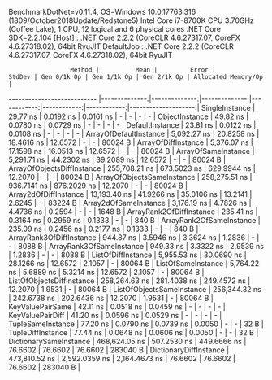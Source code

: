 
BenchmarkDotNet=v0.11.4, OS=Windows 10.0.17763.316 (1809/October2018Update/Redstone5)
Intel Core i7-8700K CPU 3.70GHz (Coffee Lake), 1 CPU, 12 logical and 6 physical cores
.NET Core SDK=2.2.104
  [Host]     : .NET Core 2.2.2 (CoreCLR 4.6.27317.07, CoreFX 4.6.27318.02), 64bit RyuJIT
  DefaultJob : .NET Core 2.2.2 (CoreCLR 4.6.27317.07, CoreFX 4.6.27318.02), 64bit RyuJIT


                     Method |          Mean |         Error |        StdDev | Gen 0/1k Op | Gen 1/1k Op | Gen 2/1k Op | Allocated Memory/Op |
--------------------------- |--------------:|--------------:|--------------:|------------:|------------:|------------:|--------------------:|
             SingleInstance |      29.77 ns |     0.0192 ns |     0.0161 ns |           - |           - |           - |                   - |
             ObjectInstance |      49.82 ns |     0.0780 ns |     0.0729 ns |           - |           - |           - |                   - |
            DefaultInstance |      23.81 ns |     0.0122 ns |     0.0108 ns |           - |           - |           - |                   - |
     ArrayOfDefaultInstance |   5,092.27 ns |    20.8258 ns |    18.4616 ns |     12.6572 |           - |           - |             80024 B |
        ArrayOfDiffInstance |   5,376.07 ns |    17.1598 ns |    16.0513 ns |     12.6572 |           - |           - |             80024 B |
        ArrayOfSameInstance |   5,291.71 ns |    44.2302 ns |    39.2089 ns |     12.6572 |           - |           - |             80024 B |
 ArrayOfObjectsDiffInstance | 255,708.21 ns |   673.5023 ns |   629.9944 ns |     12.2070 |           - |           - |             80024 B |
 ArrayOfObjectsSameInstance | 258,275.51 ns |   936.7141 ns |   876.2029 ns |     12.2070 |           - |           - |             80024 B |
      Array2dOfDiffInstance |  13,193.40 ns |    41.9266 ns |    35.0106 ns |     13.2141 |      2.6245 |           - |             83224 B |
      Array2dOfSameInstance |   3,176.19 ns |     4.7826 ns |     4.4736 ns |      0.2594 |           - |           - |              1648 B |
   ArrayRank2OfDiffInstance |     235.41 ns |     0.3164 ns |     0.2959 ns |      0.1333 |           - |           - |               840 B |
   ArrayRank2OfSameInstance |     235.09 ns |     0.2456 ns |     0.2177 ns |      0.1333 |           - |           - |               840 B |
   ArrayRank3OfDiffInstance |     944.87 ns |     3.5946 ns |     3.3624 ns |      1.2836 |           - |           - |              8088 B |
   ArrayRank3OfSameInstance |     949.33 ns |     3.3322 ns |     2.9539 ns |      1.2836 |           - |           - |              8088 B |
         ListOfDiffInstance |   5,955.53 ns |    30.0690 ns |    28.1266 ns |     12.6572 |      2.1057 |           - |             80064 B |
         ListOfSameInstance |   5,764.22 ns |     5.6889 ns |     5.3214 ns |     12.6572 |      2.1057 |           - |             80064 B |
  ListOfObjectsDiffInstance | 258,264.63 ns |   281.4038 ns |   249.4572 ns |     12.2070 |      1.9531 |           - |             80064 B |
  ListOfObjectsSameInstance | 256,344.32 ns |   242.6738 ns |   202.6436 ns |     12.2070 |      1.9531 |           - |             80064 B |
           KeyValuePairSame |      42.11 ns |     0.0518 ns |     0.0459 ns |           - |           - |           - |                   - |
           KeyValuePairDiff |      41.20 ns |     0.0596 ns |     0.0529 ns |           - |           - |           - |                   - |
          TupleSameInstance |      77.20 ns |     0.0790 ns |     0.0739 ns |      0.0050 |           - |           - |                32 B |
          TupleDiffInstance |      77.44 ns |     0.0648 ns |     0.0606 ns |      0.0050 |           - |           - |                32 B |
     DictionarySameInstance | 468,624.05 ns |   507.2530 ns |   449.6666 ns |     76.6602 |     76.6602 |     76.6602 |            283040 B |
     DictionaryDiffInstance | 473,810.52 ns | 2,592.0359 ns | 2,164.4673 ns |     76.6602 |     76.6602 |     76.6602 |            283040 B |
